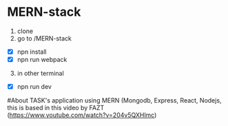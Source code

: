 # MERN-stack


1. clone
1. go to /MERN-stack
- [x] npn install
- [x] npn run webpack
3. in other terminal
- [x] npn run dev

#About
TASK's application using MERN (Mongodb, Express, React, Nodejs, 
<br>
this is based in this video by FAZT
<br>
(https://www.youtube.com/watch?v=204v5QXHlmc)
